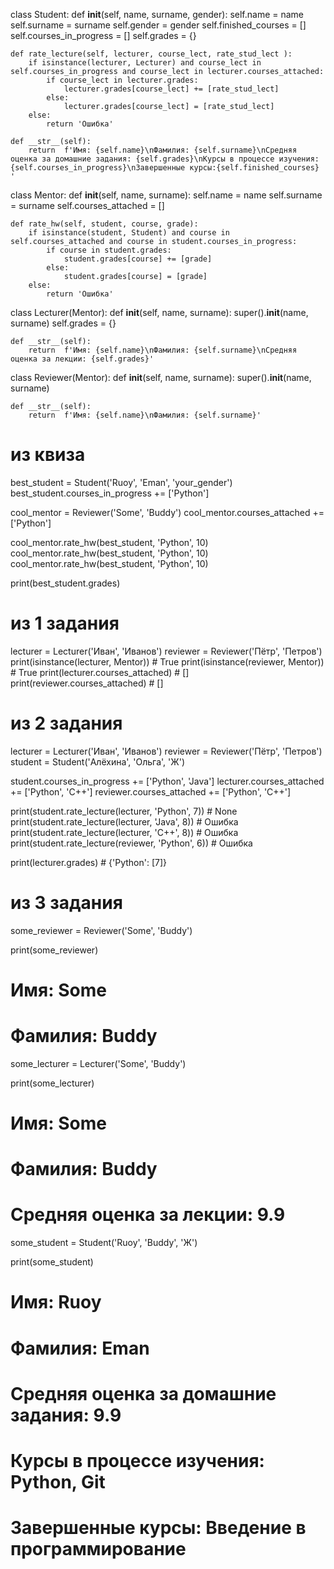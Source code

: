 class Student:
    def __init__(self, name, surname, gender):
        self.name = name
        self.surname = surname
        self.gender = gender
        self.finished_courses = []
        self.courses_in_progress = []
        self.grades = {}

    def rate_lecture(self, lecturer, course_lect, rate_stud_lect ):
        if isinstance(lecturer, Lecturer) and course_lect in self.courses_in_progress and course_lect in lecturer.courses_attached:
            if course_lect in lecturer.grades:
                lecturer.grades[course_lect] += [rate_stud_lect]
            else:
                lecturer.grades[course_lect] = [rate_stud_lect]
        else:
            return 'Ошибка'

    def __str__(self):
        return  f'Имя: {self.name}\nФамилия: {self.surname}\nСредняя оценка за домашние задания: {self.grades}\nКурсы в процессе изучения:{self.courses_in_progress}\nЗавершенные курсы:{self.finished_courses} '



class Mentor:
    def __init__(self, name, surname):
        self.name = name
        self.surname = surname
        self.courses_attached = []


    def rate_hw(self, student, course, grade):
        if isinstance(student, Student) and course in self.courses_attached and course in student.courses_in_progress:
            if course in student.grades:
                student.grades[course] += [grade]
            else:
                student.grades[course] = [grade]
        else:
            return 'Ошибка'




class Lecturer(Mentor):
    def __init__(self, name, surname):
        super().__init__(name, surname)
        self.grades = {}

    def __str__(self):
        return  f'Имя: {self.name}\nФамилия: {self.surname}\nСредняя оценка за лекции: {self.grades}'


class Reviewer(Mentor):
    def __init__(self, name, surname):
        super().__init__(name, surname)

    def __str__(self):
        return  f'Имя: {self.name}\nФамилия: {self.surname}'



# из квиза
best_student = Student('Ruoy', 'Eman', 'your_gender')
best_student.courses_in_progress += ['Python']

cool_mentor = Reviewer('Some', 'Buddy')
cool_mentor.courses_attached += ['Python']

cool_mentor.rate_hw(best_student, 'Python', 10)
cool_mentor.rate_hw(best_student, 'Python', 10)
cool_mentor.rate_hw(best_student, 'Python', 10)

print(best_student.grades)

# из 1 задания
lecturer = Lecturer('Иван', 'Иванов')
reviewer = Reviewer('Пётр', 'Петров')
print(isinstance(lecturer, Mentor)) # True
print(isinstance(reviewer, Mentor)) # True
print(lecturer.courses_attached)    # []
print(reviewer.courses_attached)    # []

# из 2 задания
lecturer = Lecturer('Иван', 'Иванов')
reviewer = Reviewer('Пётр', 'Петров')
student = Student('Алёхина', 'Ольга', 'Ж')

student.courses_in_progress += ['Python', 'Java']
lecturer.courses_attached += ['Python', 'C++']
reviewer.courses_attached += ['Python', 'C++']

print(student.rate_lecture(lecturer, 'Python', 7))  # None
print(student.rate_lecture(lecturer, 'Java', 8))  # Ошибка
print(student.rate_lecture(lecturer, 'С++', 8))  # Ошибка
print(student.rate_lecture(reviewer, 'Python', 6))  # Ошибка

print(lecturer.grades)  # {'Python': [7]}

# из 3 задания

some_reviewer = Reviewer('Some', 'Buddy')

print(some_reviewer)
# Имя: Some
# Фамилия: Buddy

some_lecturer = Lecturer('Some', 'Buddy')

print(some_lecturer)
# Имя: Some
# Фамилия: Buddy
# Средняя оценка за лекции: 9.9

some_student = Student('Ruoy', 'Buddy', 'Ж')

print(some_student)
# Имя: Ruoy
# Фамилия: Eman
# Средняя оценка за домашние задания: 9.9
# Курсы в процессе изучения: Python, Git
# Завершенные курсы: Введение в программирование